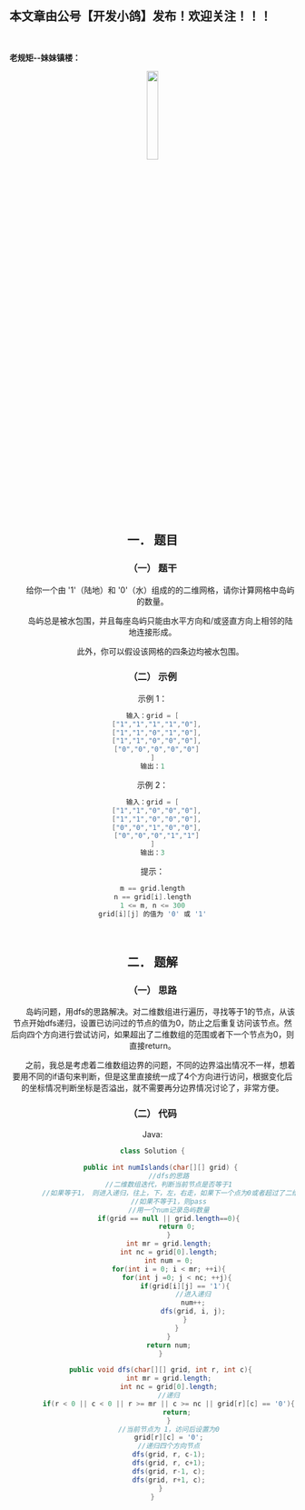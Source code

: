 ﻿## 本文章由公号【开发小鸽】发布！欢迎关注！！！
<br>

**老规矩--妹妹镇楼：**
<center>
<img src="https://img-blog.csdnimg.cn/20200721223424816.JPG"   width="20%">

## 一．	题目
### （一）	题干
&nbsp;  &nbsp;  &nbsp;  &nbsp;给你一个由 '1'（陆地）和 '0'（水）组成的的二维网格，请你计算网格中岛屿的数量。

&nbsp;  &nbsp;  &nbsp;  &nbsp;岛屿总是被水包围，并且每座岛屿只能由水平方向和/或竖直方向上相邻的陆地连接形成。

&nbsp;  &nbsp;  &nbsp;  &nbsp;此外，你可以假设该网格的四条边均被水包围。
<br>


### （二）	示例

示例 1：

```cpp
输入：grid = [
  ["1","1","1","1","0"],
  ["1","1","0","1","0"],
  ["1","1","0","0","0"],
  ["0","0","0","0","0"]
]
输出：1
```

示例 2：

```cpp
输入：grid = [
  ["1","1","0","0","0"],
  ["1","1","0","0","0"],
  ["0","0","1","0","0"],
  ["0","0","0","1","1"]
]
输出：3
```

 

提示：

```cpp
m == grid.length
n == grid[i].length
1 <= m, n <= 300
grid[i][j] 的值为 '0' 或 '1'
```

<br>



## 二．	题解
### （一）	思路
&nbsp;  &nbsp;  &nbsp;  &nbsp;岛屿问题，用dfs的思路解决。对二维数组进行遍历，寻找等于1的节点，从该节点开始dfs递归，设置已访问过的节点的值为0，防止之后重复访问该节点。然后向四个方向进行尝试访问，如果超出了二维数组的范围或者下一个节点为0，则直接return。

&nbsp;  &nbsp;  &nbsp;  &nbsp;之前，我总是考虑着二维数组边界的问题，不同的边界溢出情况不一样，想着要用不同的if语句来判断，但是这里直接统一成了4个方向进行访问，根据变化后的坐标情况判断坐标是否溢出，就不需要再分边界情况讨论了，非常方便。
<br>



### （二）	代码

Java:

```java
class Solution {
    
    public int numIslands(char[][] grid) {
        //dfs的思路
        //二维数组迭代，判断当前节点是否等于1
        //如果等于1， 则进入递归，往上，下，左，右走，如果下一个点为0或者超过了二维数组的范围则return
        //如果不等于1，则pass
        //用一个num记录岛屿数量
        if(grid == null || grid.length==0){
            return 0;
        }
        int mr = grid.length;
        int nc = grid[0].length;
        int num = 0;
        for(int i = 0; i < mr; ++i){
            for(int j =0; j < nc; ++j){
                if(grid[i][j] == '1'){
                    //进入递归
                    num++;
                    dfs(grid, i, j);
                }
            }
        }
        return num;
    }

    public void dfs(char[][] grid, int r, int c){
        int mr = grid.length;
        int nc = grid[0].length;
        //递归
        if(r < 0 || c < 0 || r >= mr || c >= nc || grid[r][c] == '0'){
            return;
        }
        //当前节点为 1，访问后设置为0
        grid[r][c] = '0';
        //递归四个方向节点
        dfs(grid, r, c-1);
        dfs(grid, r, c+1);
        dfs(grid, r-1, c);
        dfs(grid, r+1, c);
    }
}
```


